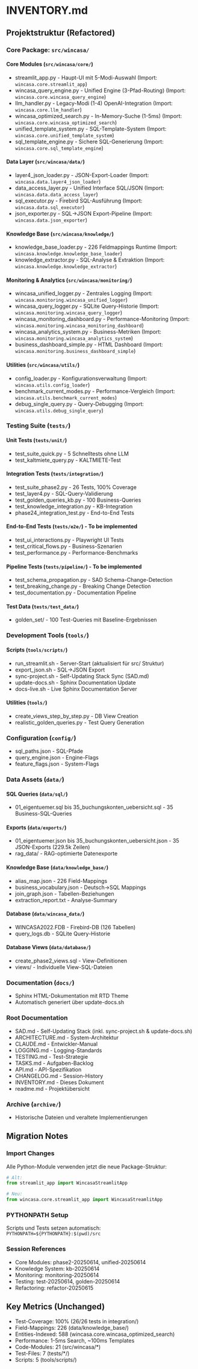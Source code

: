 # INVENTORY.md

## Projektstruktur (Refactored)

### Core Package: `src/wincasa/`

#### Core Modules (`src/wincasa/core/`)
- streamlit_app.py - Haupt-UI mit 5-Modi-Auswahl (Import: `wincasa.core.streamlit_app`)
- wincasa_query_engine.py - Unified Engine (3-Pfad-Routing) (Import: `wincasa.core.wincasa_query_engine`)
- llm_handler.py - Legacy-Modi (1-4) OpenAI-Integration (Import: `wincasa.core.llm_handler`)
- wincasa_optimized_search.py - In-Memory-Suche (1-5ms) (Import: `wincasa.core.wincasa_optimized_search`)
- unified_template_system.py - SQL-Template-System (Import: `wincasa.core.unified_template_system`)
- sql_template_engine.py - Sichere SQL-Generierung (Import: `wincasa.core.sql_template_engine`)

#### Data Layer (`src/wincasa/data/`)
- layer4_json_loader.py - JSON-Export-Loader (Import: `wincasa.data.layer4_json_loader`)
- data_access_layer.py - Unified Interface SQL/JSON (Import: `wincasa.data.data_access_layer`)
- sql_executor.py - Firebird SQL-Ausführung (Import: `wincasa.data.sql_executor`)
- json_exporter.py - SQL→JSON Export-Pipeline (Import: `wincasa.data.json_exporter`)

#### Knowledge Base (`src/wincasa/knowledge/`)
- knowledge_base_loader.py - 226 Feldmappings Runtime (Import: `wincasa.knowledge.knowledge_base_loader`)
- knowledge_extractor.py - SQL-Analyse & Extraktion (Import: `wincasa.knowledge.knowledge_extractor`)

#### Monitoring & Analytics (`src/wincasa/monitoring/`)
- wincasa_unified_logger.py - Zentrales Logging (Import: `wincasa.monitoring.wincasa_unified_logger`)
- wincasa_query_logger.py - SQLite Query-Historie (Import: `wincasa.monitoring.wincasa_query_logger`)
- wincasa_monitoring_dashboard.py - Performance-Monitoring (Import: `wincasa.monitoring.wincasa_monitoring_dashboard`)
- wincasa_analytics_system.py - Business-Metriken (Import: `wincasa.monitoring.wincasa_analytics_system`)
- business_dashboard_simple.py - HTML Dashboard (Import: `wincasa.monitoring.business_dashboard_simple`)

#### Utilities (`src/wincasa/utils/`)
- config_loader.py - Konfigurationsverwaltung (Import: `wincasa.utils.config_loader`)
- benchmark_current_modes.py - Performance-Vergleich (Import: `wincasa.utils.benchmark_current_modes`)
- debug_single_query.py - Query-Debugging (Import: `wincasa.utils.debug_single_query`)

### Testing Suite (`tests/`)

#### Unit Tests (`tests/unit/`)
- test_suite_quick.py - 5 Schnelltests ohne LLM
- test_kaltmiete_query.py - KALTMIETE-Test

#### Integration Tests (`tests/integration/`)
- test_suite_phase2.py - 26 Tests, 100% Coverage
- test_layer4.py - SQL-Query-Validierung
- test_golden_queries_kb.py - 100 Business-Queries
- test_knowledge_integration.py - KB-Integration
- phase24_integration_test.py - End-to-End Tests

#### End-to-End Tests (`tests/e2e/`) - To be implemented
- test_ui_interactions.py - Playwright UI Tests
- test_critical_flows.py - Business-Szenarien
- test_performance.py - Performance-Benchmarks

#### Pipeline Tests (`tests/pipeline/`) - To be implemented
- test_schema_propagation.py - SAD Schema-Change-Detection
- test_breaking_change.py - Breaking Change Detection
- test_documentation.py - Documentation Pipeline

#### Test Data (`tests/test_data/`)
- golden_set/ - 100 Test-Queries mit Baseline-Ergebnissen

### Development Tools (`tools/`)

#### Scripts (`tools/scripts/`)
- run_streamlit.sh - Server-Start (aktualisiert für src/ Struktur)
- export_json.sh - SQL→JSON Export
- sync-project.sh - Self-Updating Stack Sync (SAD.md)
- update-docs.sh - Sphinx Documentation Update
- docs-live.sh - Live Sphinx Documentation Server

#### Utilities (`tools/`)
- create_views_step_by_step.py - DB View Creation
- realistic_golden_queries.py - Test Query Generation

### Configuration (`config/`)
- sql_paths.json - SQL-Pfade
- query_engine.json - Engine-Flags
- feature_flags.json - System-Flags

### Data Assets (`data/`)

#### SQL Queries (`data/sql/`)
- 01_eigentuemer.sql bis 35_buchungskonten_uebersicht.sql - 35 Business-SQL-Queries

#### Exports (`data/exports/`)
- 01_eigentuemer.json bis 35_buchungskonten_uebersicht.json - 35 JSON-Exports (229.5k Zeilen)
- rag_data/ - RAG-optimierte Datenexporte

#### Knowledge Base (`data/knowledge_base/`)
- alias_map.json - 226 Field-Mappings
- business_vocabulary.json - Deutsch→SQL Mappings
- join_graph.json - Tabellen-Beziehungen
- extraction_report.txt - Analyse-Summary

#### Database (`data/wincasa_data/`)
- WINCASA2022.FDB - Firebird-DB (126 Tabellen)
- query_logs.db - SQLite Query-Historie

#### Database Views (`data/database/`)
- create_phase2_views.sql - View-Definitionen
- views/ - Individuelle View-SQL-Dateien

### Documentation (`docs/`)
- Sphinx HTML-Dokumentation mit RTD Theme
- Automatisch generiert über update-docs.sh

### Root Documentation
- SAD.md - Self-Updating Stack (inkl. sync-project.sh & update-docs.sh)
- ARCHITECTURE.md - System-Architektur
- CLAUDE.md - Entwickler-Manual
- LOGGING.md - Logging-Standards
- TESTING.md - Test-Strategie
- TASKS.md - Aufgaben-Backlog
- API.md - API-Spezifikation
- CHANGELOG.md - Session-History
- INVENTORY.md - Dieses Dokument
- readme.md - Projektübersicht

### Archive (`archive/`)
- Historische Dateien und veraltete Implementierungen

## Migration Notes

### Import Changes
Alle Python-Module verwenden jetzt die neue Package-Struktur:
```python
# Alt:
from streamlit_app import WincasaStreamlitApp

# Neu:
from wincasa.core.streamlit_app import WincasaStreamlitApp
```

### PYTHONPATH Setup
Scripts und Tests setzen automatisch: `PYTHONPATH=${PYTHONPATH}:$(pwd)/src`

### Session References
- Core Modules: phase2-20250614, unified-20250614
- Knowledge System: kb-20250614  
- Monitoring: monitoring-20250614
- Testing: test-20250614, golden-20250614
- Refactoring: refactor-20250615

## Key Metrics (Unchanged)
- Test-Coverage: 100% (26/26 tests in integration/)
- Field-Mappings: 226 (data/knowledge_base/)
- Entities-Indexed: 588 (wincasa.core.wincasa_optimized_search)
- Performance: 1-5ms Search, ~100ms Templates
- Code-Modules: 21 (src/wincasa/*)
- Test-Files: 7 (tests/*/)
- Scripts: 5 (tools/scripts/)